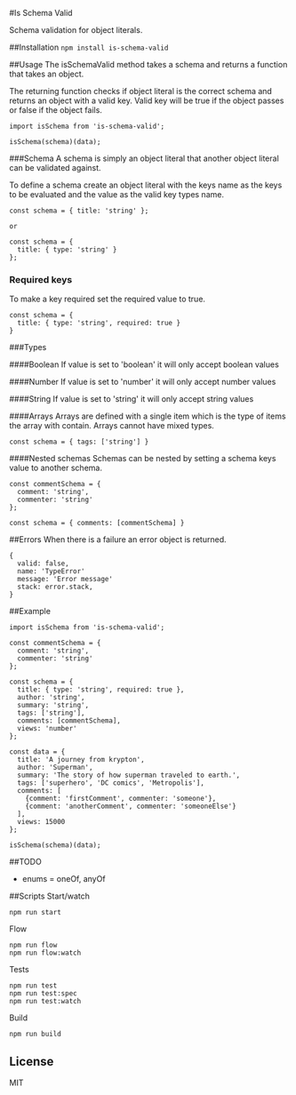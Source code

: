 #Is Schema Valid

Schema validation for object literals.


##Installation
`npm install is-schema-valid`


##Usage
The isSchemaValid method takes a schema and returns a function that takes an object.

The returning function checks if object literal is the correct schema and returns an object with a valid key.
Valid key will be true if the object passes or false if the object fails.

```
import isSchema from 'is-schema-valid';

isSchema(schema)(data);
```

###Schema
A schema is simply an object literal that another object literal can be validated against.

To define a schema create an object literal with the keys name as the keys to be evaluated and the value as the valid key types name.

```
const schema = { title: 'string' };

or

const schema = {
  title: { type: 'string' }
};
```

### Required keys
To make a key required set the required value to true.
```
const schema = {
  title: { type: 'string', required: true }
}
```

###Types

####Boolean
If value is set to 'boolean' it will only accept boolean values

####Number
If value is set to 'number' it will only accept number values

####String
If value is set to 'string' it will only accept string values

####Arrays
Arrays are defined with a single item which is the type of items the array with contain.
Arrays cannot have mixed types.

```
const schema = { tags: ['string'] }
```

####Nested schemas
Schemas can be nested by setting a schema keys value to another schema.


```
const commentSchema = {
  comment: 'string',
  commenter: 'string'
};

const schema = { comments: [commentSchema] }
```

##Errors
When there is a failure an error object is returned.
```
{
  valid: false,
  name: 'TypeError'
  message: 'Error message'
  stack: error.stack,
}
```

##Example
```
import isSchema from 'is-schema-valid';

const commentSchema = {
  comment: 'string',
  commenter: 'string'
};

const schema = {
  title: { type: 'string', required: true },
  author: 'string',
  summary: 'string',
  tags: ['string'],
  comments: [commentSchema],
  views: 'number'
};

const data = {
  title: 'A journey from krypton',
  author: 'Superman',
  summary: 'The story of how superman traveled to earth.',
  tags: ['superhero', 'DC comics', 'Metropolis'],
  comments: [
    {comment: 'firstComment', commenter: 'someone'},
    {comment: 'anotherComment', commenter: 'someoneElse'}
  ],
  views: 15000
};

isSchema(schema)(data);
```

##TODO
- enums = oneOf, anyOf


##Scripts
Start/watch
```
npm run start
```

Flow
```
npm run flow
npm run flow:watch
```

Tests
```
npm run test
npm run test:spec
npm run test:watch
```

Build
```
npm run build
```

## License
MIT
